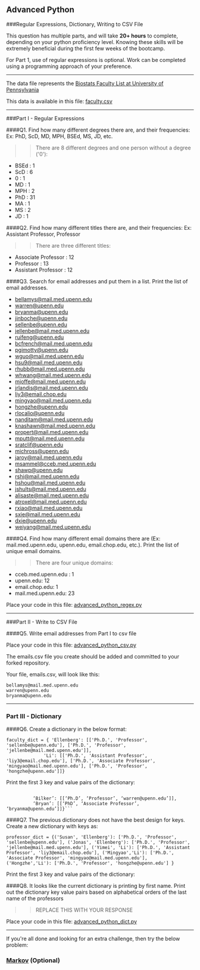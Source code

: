 ## Advanced Python    

###Regular Expressions, Dictionary, Writing to CSV File  

This question has multiple parts, and will take **20+ hours** to complete, depending on your python proficiency level.  Knowing these skills will be extremely beneficial during the first few weeks of the bootcamp.

For Part 1, use of regular expressions is optional.  Work can be completed using a programming approach of your preference. 

---

The data file represents the [Biostats Faculty List at University of Pennsylvania](http://www.med.upenn.edu/cceb/biostat/faculty.shtml)

This data is available in this file:  [faculty.csv](python/faculty.csv)

--- 

###Part I - Regular Expressions  


####Q1. Find how many different degrees there are, and their frequencies: Ex:  PhD, ScD, MD, MPH, BSEd, MS, JD, etc.

>> There are 8 different degrees and one person without a degree ('0'):
- BSEd : 	 1
- ScD : 	 6
- 0 : 	 1
- MD : 	 1
- MPH : 	 2
- PhD : 	 31
- MA : 	 1
- MS : 	 2
- JD : 	 1


####Q2. Find how many different titles there are, and their frequencies:  Ex:  Assistant Professor, Professor

>> There are three different titles:
- Associate Professor :   12
- Professor :    13
- Assistant Professor :   12


####Q3. Search for email addresses and put them in a list.  Print the list of email addresses.

>>
- bellamys@mail.med.upenn.edu
- warren@upenn.edu
- bryanma@upenn.edu
- jinboche@upenn.edu
- sellenbe@upenn.edu
- jellenbe@mail.med.upenn.edu
- ruifeng@upenn.edu
- bcfrench@mail.med.upenn.edu
- pgimotty@upenn.edu
- wguo@mail.med.upenn.edu
- hsu9@mail.med.upenn.edu
- rhubb@mail.med.upenn.edu
- whwang@mail.med.upenn.edu
- mjoffe@mail.med.upenn.edu
- jrlandis@mail.med.upenn.edu
- liy3@email.chop.edu
- mingyao@mail.med.upenn.edu
- hongzhe@upenn.edu
- rlocalio@upenn.edu
- nanditam@mail.med.upenn.edu
- knashawn@mail.med.upenn.edu
- propert@mail.med.upenn.edu
- mputt@mail.med.upenn.edu
- sratclif@upenn.edu
- michross@upenn.edu
- jaroy@mail.med.upenn.edu
- msammel@cceb.med.upenn.edu
- shawp@upenn.edu
- rshi@mail.med.upenn.edu
- hshou@mail.med.upenn.edu
- jshults@mail.med.upenn.edu
- alisaste@mail.med.upenn.edu
- atroxel@mail.med.upenn.edu
- rxiao@mail.med.upenn.edu
- sxie@mail.med.upenn.edu
- dxie@upenn.edu
- weiyang@mail.med.upenn.edu



####Q4. Find how many different email domains there are (Ex:  mail.med.upenn.edu, upenn.edu, email.chop.edu, etc.).  Print the list of unique email domains.

>> There are four unique domains:
- cceb.med.upenn.edu : 1
- upenn.edu: 12
- email.chop.edu: 1
- mail.med.upenn.edu: 23


Place your code in this file: [advanced_python_regex.py](python/advanced_python_regex.py)

---

###Part II - Write to CSV File

####Q5.  Write email addresses from Part I to csv file

Place your code in this file: [advanced_python_csv.py](python/advanced_python_csv.py)

The emails.csv file you create should be added and committed to your forked repository.

Your file, emails.csv, will look like this:
```
bellamys@mail.med.upenn.edu
warren@upenn.edu
bryanma@upenn.edu
```

---

### Part III - Dictionary

####Q6.  Create a dictionary in the below format:
```
faculty_dict = { 'Ellenberg': [['Ph.D.', 'Professor', 'sellenbe@upenn.edu'], ['Ph.D.', 'Professor', 'jellenbe@mail.med.upenn.edu']],
              'Li': [['Ph.D.', 'Assistant Professor', 'liy3@email.chop.edu'], ['Ph.D.', 'Associate Professor', 'mingyao@mail.med.upenn.edu'], ['Ph.D.', 'Professor', 'hongzhe@upenn.edu']]}
```
Print the first 3 key and value pairs of the dictionary:

>> ```{ ‘Bellamy’: [[‘Sc.D’, ‘Associate Professor’, ‘bellamys@mail.med.upenn.edu’]], 
              ‘Bilker’: [[‘Ph.D’, ‘Professor’, ‘warren@upenn.edu’]], 
              ‘Bryan’: [[‘PhD’, ‘Associate Professor’, ‘bryanma@upenn.edu’]]}```

####Q7.  The previous dictionary does not have the best design for keys.  Create a new dictionary with keys as:

```
professor_dict = {('Susan', 'Ellenberg'): ['Ph.D.', 'Professor', 'sellenbe@upenn.edu'], ('Jonas', 'Ellenberg'): ['Ph.D.', 'Professor', 'jellenbe@mail.med.upenn.edu'], ('Yimei', 'Li'): ['Ph.D.', 'Assistant Professor', 'liy3@email.chop.edu'], ('Mingyao','Li'): ['Ph.D.', 'Associate Professor', 'mingyao@mail.med.upenn.edu'], ('Hongzhe','Li'): ['Ph.D.', 'Professor', 'hongzhe@upenn.edu'] }
```

Print the first 3 key and value pairs of the dictionary:

>> 

####Q8.  It looks like the current dictionary is printing by first name.  Print out the dictionary key value pairs based on alphabetical orders of the last name of the professors

>> REPLACE THIS WITH YOUR RESPONSE

Place your code in this file: [advanced_python_dict.py](python/advanced_python_dict.py)

--- 

If you're all done and looking for an extra challenge, then try the below problem:  

### [Markov](python/markov.py) (Optional)

